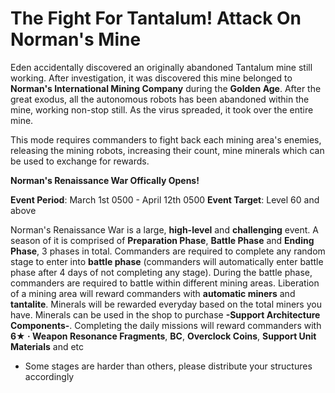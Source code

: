 # The Fight For Tantalum! Attack On Norman's Mine

Eden accidentally discovered an originally abandoned Tantalum mine still working. After investigation, it was discovered this mine belonged to **Norman's International Mining Company** during the **Golden Age**. After the great exodus, all the autonomous robots has been abandoned within the mine, working non-stop still. As the virus spreaded, it took over the entire mine.

This mode requires commanders to fight back each mining area's enemies, releasing the mining robots, increasing their count, mine minerals which can be used to exchange for rewards.



**Norman's Renaissance War Offically Opens!**

**Event Period**: March 1st 0500 - April 12th 0500
**Event Target**: Level 60 and above

Norman's Renaissance War is a large, **high-level** and **challenging** event. A season of it is comprised of **Preparation Phase**, **Battle Phase** and **Ending Phase**, 3 phases in total. Commanders are required to complete any random stage to enter into **battle phase** (commanders will automatically enter battle phase after 4 days of not completing any stage). During the battle phase, commanders are required to battle within different mining areas. Liberation of a mining area will reward commanders with **automatic miners** and **tantalite**. Minerals will be rewarded everyday based on the total miners you have. Minerals can be used in the shop to purchase **-Support Architecture Components-**. Completing the daily missions will reward commanders with **6★ · Weapon Resonance Fragments**, **BC**, **Overclock Coins**, **Support Unit Materials** and etc

* Some stages are harder than others, please distribute your structures accordingly

